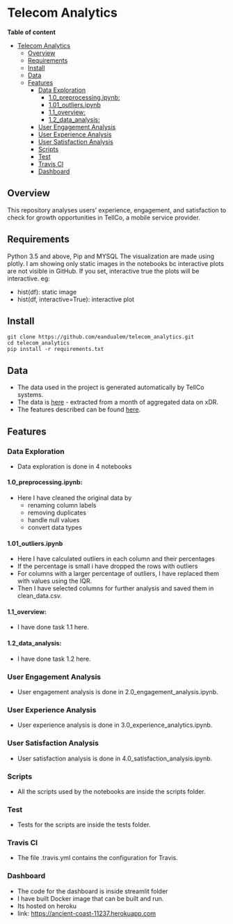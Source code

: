 # Telecom Analytics

**Table of content**

- [Telecom Analytics](#telecom-analytics)
  - [Overview](#overview)
  - [Requirements](#requirements)
  - [Install](#install)
  - [Data](#data)
  - [Features](#features)
    - [Data Exploration](#data-exploration)
      - [1.0_preprocessing.ipynb:](#10_preprocessingipynb)
      - [1.01_outliers.ipynb](#101_outliersipynb)
      - [1.1_overview:](#11_overview)
      - [1.2_data_analysis:](#12_data_analysis)
    - [User Engagement Analysis](#user-engagement-analysis)
    - [User Experience Analysis](#user-experience-analysis)
    - [User Satisfaction Analysis](#user-satisfaction-analysis)
    - [Scripts](#scripts)
    - [Test](#test)
    - [Travis CI](#travis-ci)
    - [Dashboard](#dashboard)

## Overview
This repository analyses users’ experience, engagement, and satisfaction to check for growth opportunities in TellCo, a mobile service provider.

## Requirements
  Python 3.5 and above, Pip and MYSQL
  The visualization are made using plotly. I am showing only static images in the notebooks bc interactive plots are not visible in GitHub. If you set,  interactive true the plots will be interactive. eg: 
  - hist(df): static image
  - hist(df, interactive=True): interactive plot

## Install
```
git clone https://github.com/eandualem/telecom_analytics.git
cd telecom_analytics
pip install -r requirements.txt
```

## Data
  - The data used in the project is generated automatically by TellCo systems.
  - The data is [here](https://drive.google.com/file/d/13w8Ic6iX-phtcKCGAIBd5k5BqYiPce3N/view?usp=sharing) - extracted from a month of aggregated data on xDR. 
  - The features described can be found [here](https://docs.google.com/spreadsheets/d/1pcNqeUeIph6xAQzlI54KCvi8HM91SUNeeDbdOq3rvbE/edit?usp=sharing).

## Features

### Data Exploration
  - Data exploration is done in 4 notebooks

#### 1.0_preprocessing.ipynb:
  - Here I have cleaned the original data by
    - renaming column labels
    - removing duplicates
    - handle null values
    - convert data types

#### 1.01_outliers.ipynb
  - Here I have calculated outliers in each column and their percentages
  - If the percentage is small i have dropped the rows with outliers
  - For columns with a larger percentage of outliers, I have replaced them with values using the IQR.
 - Then I have selected columns for further analysis and saved them in clean_data.csv. 

#### 1.1_overview:
  - I have done task 1.1 here.

#### 1.2_data_analysis:
  - I have done task 1.2 here.

### User Engagement Analysis
  - User engagement analysis is done in 2.0_engagement_analysis.ipynb.

### User Experience Analysis
  - User experience analysis is done in 3.0_experience_analytics.ipynb.

### User Satisfaction Analysis
  - User satisfaction analysis is done in 4.0_satisfaction_analysis.ipynb.

### Scripts
 - All the scripts used by the notebooks are inside the scripts folder.

### Test
 - Tests for the scripts are inside the tests folder.

### Travis CI
  - The file .travis.yml contains the configuration for Travis.

### Dashboard
  - The code for the dashboard is inside streamlit folder
  - I have built Docker image that can be built and run.
  - Its hosted on heroku
  - link: https://ancient-coast-11237.herokuapp.com
